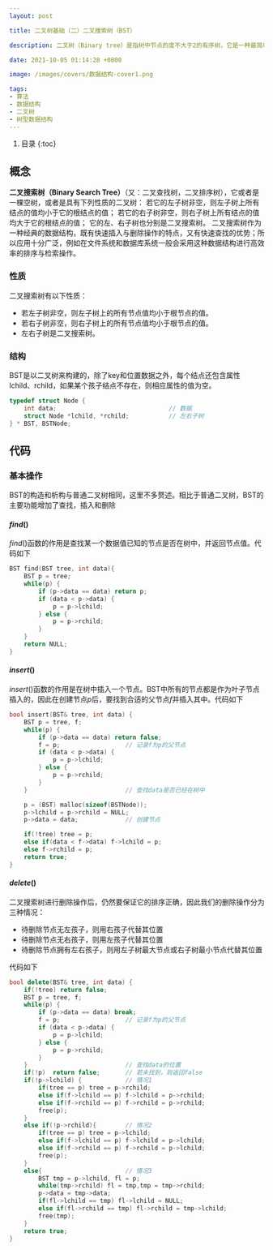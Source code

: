 ```yaml
---
layout: post

title: 二叉树基础（二）二叉搜索树（BST）

description: 二叉树（Binary tree）是指树中节点的度不大于2的有序树，它是一种最简单且最重要的树。

date: 2021-10-05 01:14:28 +0800

image: /images/covers/数据结构-cover1.png

tags:
- 算法
- 数据结构
- 二叉树
- 树型数据结构
---
```


1. 目录
{:toc}

## 概念
**二叉搜索树（Binary Search Tree）**（又：二叉查找树，二叉排序树），它或者是一棵空树，或者是具有下列性质的二叉树：
若它的左子树非空，则左子树上所有结点的值均小于它的根结点的值； 
若它的右子树非空，则右子树上所有结点的值均大于它的根结点的值；
它的左、右子树也分别是二叉搜索树。
二叉搜索树作为一种经典的数据结构，既有快速插入与删除操作的特点，又有快速查找的优势；所以应用十分广泛，例如在文件系统和数据库系统一般会采用这种数据结构进行高效率的排序与检索操作。
### 性质
二叉搜索树有以下性质：
 - 若左子树非空，则左子树上的所有节点值均小于根节点的值。
 - 若右子树非空，则右子树上的所有节点值均小于根节点的值。
 - 左右子树是二叉搜索树。

### 结构
BST是以二叉树来构建的，除了key和位置数据之外，每个结点还包含属性lchild、rchild，如果某个孩子结点不存在，则相应属性的值为空。

```cpp
typedef struct Node {
    int data;                               // 数据
    struct Node *lchild, *rchild;  			// 左右子树
} * BST, BSTNode;
```
## 代码
### 基本操作

BST的构造和析构与普通二叉树相同，这里不多赘述。相比于普通二叉树，BST的主要功能增加了查找，插入和删除

#### $find()$
$find()$函数的作用是查找某一个数据值已知的节点是否在树中，并返回节点值。代码如下

```cpp
BST find(BST tree, int data){
    BST p = tree;
    while(p) {
        if (p->data == data) return p;
        if (data < p->data) {
            p = p->lchild;
        } else {
            p = p->rchild;
        }
    }
    return NULL;
}
```
#### $insert()$
$insert()$函数的作用是在树中插入一个节点。BST中所有的节点都是作为叶子节点插入的，因此在创建节点$p$后，要找到合适的父节点$f$并插入其中。代码如下

```cpp
bool insert(BST& tree, int data) {
    BST p = tree, f;
    while(p) {
        if (p->data == data) return false;
        f = p;                  // 记录f为p的父节点
        if (data < p->data) {
            p = p->lchild;
        } else {
            p = p->rchild;
        }
    }                           // 查找data是否已经在树中

    p = (BST) malloc(sizeof(BSTNode));
    p->lchild = p->rchild = NULL;
    p->data = data;             // 创建节点

    if(!tree) tree = p;
    else if(data < f->data) f->lchild = p;
    else f->rchild = p;
    return true;
}
```
#### $delete()$
二叉搜索树进行删除操作后，仍然要保证它的排序正确，因此我们的删除操作分为三种情况：

 - 待删除节点无左孩子，则用右孩子代替其位置
 - 待删除节点无右孩子，则用左孩子代替其位置
 - 待删除节点拥有左右孩子，则用左子树最大节点或右子树最小节点代替其位置
 
代码如下

```cpp
bool delete(BST& tree, int data) {
    if(!tree) return false;
    BST p = tree, f;
    while(p) {
        if (p->data == data) break;
        f = p;                  // 记录f为p的父节点
        if (data < p->data) {
            p = p->lchild;
        } else {
            p = p->rchild;
        }
    }                           // 查找data的位置
    if(!p)  return false;       // 若未找到，则返回false
    if(!p->lchild) {            // 情况1
        if(tree == p) tree = p->rchild;
        else if(f->lchild == p) f->lchild = p->rchild;
        else if(f->rchild == p) f->rchild = p->rchild;
        free(p);
    }
    else if(!p->rchild){        // 情况2
        if(tree == p) tree = p->lchild;
        else if(f->lchild == p) f->lchild = p->lchild;
        else if(f->rchild == p) f->rchild = p->lchild;
        free(p);
    }
    else{                       // 情况3
        BST tmp = p->lchild, fl = p;
        while(tmp->rchild) fl = tmp,tmp = tmp->rchild;
        p->data = tmp->data;
        if(fl->lchild == tmp) fl->lchild = NULL;
        else if(fl->rchild == tmp) fl->rchild = tmp->lchild;
        free(tmp);
    }
    return true;
}
```

 
